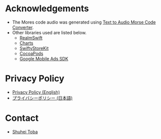 <!-- # User Manual
- [User Manual (English)](en/Manual.md)
- [使い方(日本語)](jp/Manual.md)
 -->
# Acknowledgements
- The Mores code audio was generated using [Text to Audio Morse Code Converter](https://www.meridianoutpost.com/resources/etools/calculators/calculator-morse-code.php).
- Other libraries used are listed below.
    - [RealmSwift](https://github.com/realm/realm-swift)
    - [Charts](https://github.com/danielgindi/Charts)
    - [SwiftyStoreKit](https://github.com/bizz84/SwiftyStoreKit)
    - [CocoaPods](https://cocoapods.org/)
    - [Google Mobile Ads SDK](https://developers.google.com/admob/ios/quick-start)

# Privacy Policy
- [Privacy Policy (English)](en/PrivacyPolicy.md)
- [プライバシーポリシー (日本語)](jp/PrivacyPolicy.md)

# Contact
- [Shuhei Toba](toba.shuhei@gmail.com)

